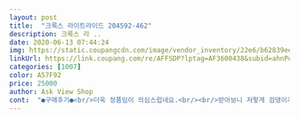 ```yaml
---
layout: post 
title:  "크록스 라이트라이드 204592-462" 
description: 크록스 라 ..
date: 2020-06-13 07:44:24 
img: https://static.coupangcdn.com/image/vendor_inventory/22e6/b62839ee383dadd5e43f29ea5dc066160cdbd656228e2c78f00b4dd0ee6a.jpg 
linkUrl: https://link.coupang.com/re/AFFSDP?lptag=AF3600438&subid=ahnPublicAsk&pageKey=178611106&itemId=511318016&vendorItemId=70822446725&traceid=V0-113-b688db00dbcaece9 
categories: [1007] 
color: A57F92 
price: 25000 
author: Ask View Shop 
cont:  "●구매후기●<br/>더욱 정품임이 의심스럽네요.<br/><br/>받아보니 저렇게 검댕이가 묻어있네요<br/>배송은 예정일보다 하루 일찍 왔어요<br/>살때부터 저렴해서 정품이 맞나 의심하며 구입하긴했는데<br/>신발끼리 맞붙는 양쪽 분홍 밴드에도 검댕이가.<br/>.<br/><br/>역시나 공용싸이즈는 커요.<br/> 매장 시착해보고 사길 잘했네요.<br/>평소 신던거보다 하나 작은거사니 딱 맞네요.<br/> 검은 연탄제?같은게 뭍어와 당황했는데 지우니 지워져 다행 또 다행였네요.<br/> 배송 느린거 빼곤 전체적으로 다 괜찮아요.<br/><br/>이쁘고 쿠션감도 좋고 편하고 좋아요 잘샀어요ᆢ남자꺼로 하나더 주문할라고요<br/>저는 신는 신발 싸이즈보다 5미리 크게 주문했더니 딱 좋으네요<br/>저렴하게 사서 그냥 신기는 하는데 기다린 보람은 많이 반감됐어요<br/>정싸이즈 했다면 낄뻔 했어요<br/>더욱 정품임이 의심스럽네요.<br/><br/>받아보니 저렇게 검댕이가 묻어있네요<br/>배송은 예정일보다 하루 일찍 왔어요<br/>살때부터 저렴해서 정품이 맞나 의심하며 구입하긴했는데<br/>신발끼리 맞붙는 양쪽 분홍 밴드에도 검댕이가.<br/>.<br/><br/>역시나 공용싸이즈는 커요.<br/> 매장 시착해보고 사길 잘했네요.<br/>평소 신던거보다 하나 작은거사니 딱 맞네요.<br/> 검은 연탄제?같은게 뭍어와 당황했는데 지우니 지워져 다행 또 다행였네요.<br/> 배송 느린거 빼곤 전체적으로 다 괜찮아요.<br/><br/>이쁘고 쿠션감도 좋고 편하고 좋아요 잘샀어요ᆢ남자꺼로 하나더 주문할라고요<br/>저는 신는 신발 싸이즈보다 5미리 크게 주문했더니 딱 좋으네요<br/>저렴하게 사서 그냥 신기는 하는데 기다린 보람은 많이 반감됐어요<br/>정싸이즈 했다면 낄뻔 했어요<br/>" 
---
```

